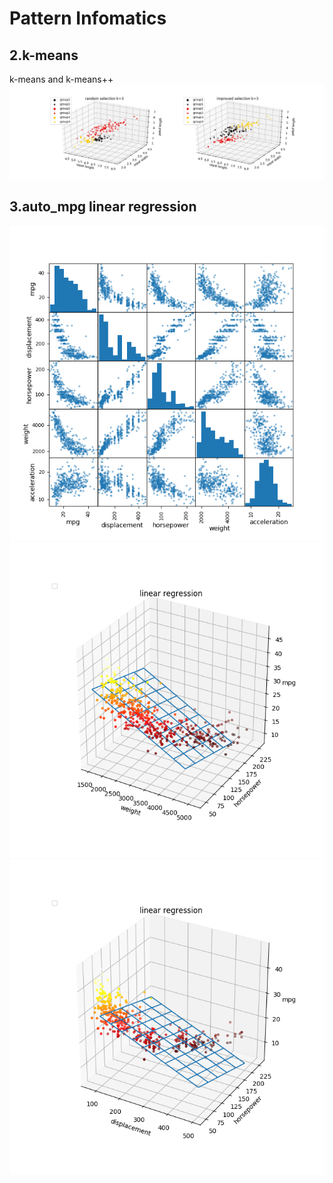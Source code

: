 # Pattern Infomatics
## 2.k-means
k-means and k-means++
![kmeans](https://github.com/arahatashun/Pattern-Informatics/blob/master/2/3.png)
## 3.auto_mpg linear regression
![eda](https://github.com/arahatashun/Pattern-Informatics/blob/master/3/3-1.png)
![eda](https://github.com/arahatashun/Pattern-Informatics/blob/master/3/3-2.png)
![eda](https://github.com/arahatashun/Pattern-Informatics/blob/master/3/3-3.png)

